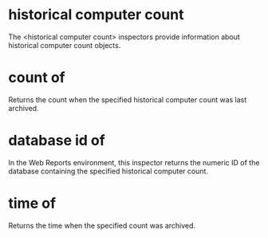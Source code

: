 # historical computer count

The &lt;historical computer count&gt; inspectors provide information about historical computer count objects.

# count of <historical computer count>

Returns the count when the specified historical computer count was last archived.

# database id of <historical computer count>

In the Web Reports environment, this inspector returns the numeric ID of the database containing the specified historical computer count.

# time of <historical computer count>

Returns the time when the specified count was archived.
